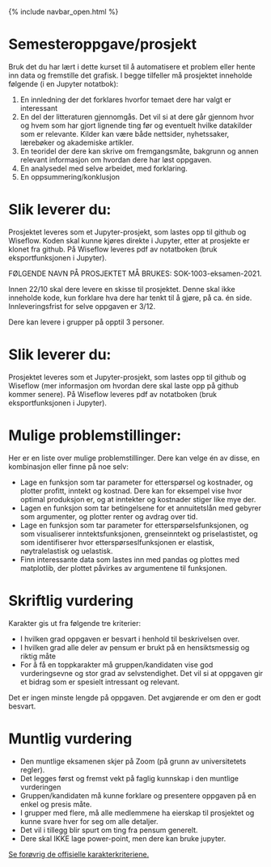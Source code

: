 {% include navbar_open.html %}
# Semesteroppgave/prosjekt

Bruk det du har lært i dette kurset til å automatisere et problem eller hente inn data og fremstille det grafisk. I begge tilfeller må prosjektet inneholde følgende (i en Jupyter notatbok):

1. En innledning der det forklares hvorfor temaet dere har valgt er interessant
2. En del der litteraturen gjennomgås. Det vil si at dere går gjennom hvor og hvem som har gjort lignende ting før og eventuelt hvilke datakilder som er relevante. Kilder kan være både nettsider, nyhetssaker, lærebøker og akademiske artikler.
3. En teoridel der dere kan skrive om fremgangsmåte, bakgrunn og annen relevant informasjon om hvordan dere har løst oppgaven.
4. En analysedel med selve arbeidet, med forklaring.
5. En oppsummering/konklusjon


# Slik leverer du:
Prosjektet leveres som et Jupyter-prosjekt, som lastes opp til github og Wiseflow. Koden skal kunne kjøres direkte i Jupyter, etter at prosjekte er klonet fra github. På Wiseflow leveres pdf av notatboken (bruk eksportfunksjonen i Jupyter). 

FØLGENDE NAVN PÅ PROSJEKTET MÅ BRUKES: SOK-1003-eksamen-2021. 

Innen 22/10 skal dere levere en skisse til prosjektet. Denne skal ikke inneholde kode, kun forklare hva dere har tenkt til å gjøre, på ca. én side. 
Innleveringsfrist for selve oppgaven er 3/12. 

Dere kan levere i grupper på opptil 3 personer.

# Slik leverer du:
Prosjektet leveres som et Jupyter-prosjekt, som lastes opp til github og Wiseflow (mer informasjon om hvordan dere skal laste opp på github kommer senere). 
På Wiseflow leveres pdf av notatboken (bruk eksportfunksjonen i Jupyter). 



# Mulige problemstillinger:

Her er en liste over mulige problemstillinger. Dere kan velge én av disse, en kombinasjon eller finne på noe selv:

* Lage en funksjon som tar parameter for etterspørsel og kostnader, og plotter profitt, inntekt og kostnad. Dere kan for eksempel vise hvor optimal produksjon er, og at inntekter og kostnader stiger like mye der. 
* Lagen en funksjon som tar betingelsene for et annuitetslån med gebyrer som argumenter, og plotter renter og avdrag over tid.
* Lage en funksjon som tar parameter for etterspørselsfunksjonen, og som visualiserer inntektsfunksjonen, grenseinntekt og priselastistet, og som identifiserer hvor etterspørseslfunksjonen er elastisk, nøytralelastisk og uelastisk. 
* Finn interessante data som lastes inn med pandas og plottes med matplotlib, der plottet påvirkes av argumentene til funksjonen. 

# Skriftlig vurdering
Karakter gis ut fra følgende tre kriterier: 
* I hvilken grad oppgaven er besvart i henhold til beskrivelsen over. 
* I hvilken grad alle deler av pensum er brukt på en hensiktsmessig og riktig måte 
* For å få en toppkarakter må gruppen/kandidaten vise god vurderingsevne og stor grad av selvstendighet. Det vil si at oppgaven gir et bidrag som er spesielt intressant og relevant. 

Det er ingen minste lengde på oppgaven. Det avgjørende er om den er godt besvart. 

# Muntlig vurdering
* Den muntlige eksamenen skjer på Zoom (på grunn av universitetets regler).
* Det legges først og fremst vekt på faglig kunnskap i den muntlige vurderingen
* Gruppen/kandidaten må kunne forklare og presentere oppgaven på en enkel og presis måte. 
* I grupper med flere, må alle medlemmene ha eierskap til prosjektet og kunne svare hver for seg om alle detaljer. 
* Det vil i tillegg blir spurt om ting fra pensum generelt.
* Dere skal IKKE lage power-point, men dere kan bruke jupyter. 


[Se forøvrig de offisielle karakterkriteriene.](https://www.uhr.no/_f/p1/i47fd1bbe-ab38-4e5f-bdf2-58bcf015a5ef/vurderingskriterier_bacheloroppgaven_060814_korrigert.pdf) 
